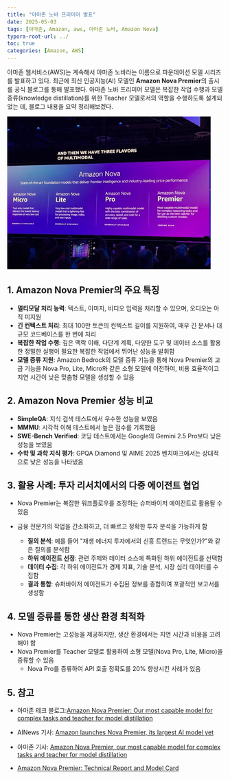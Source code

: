 ```yaml
---
title: "아마존 노바 프리미어 발표"
date: 2025-05-03
tags: [아마존, Amazon, aws, 아마존 노바, Amazon Nova]
typora-root-url: ../
toc: true
categories: [Amazon, AWS]
---
```


아마존 웹서비스(AWS)는 계속해서 아마존 노바라는 이름으로 파운데이션 모델 시리즈를 발표하고 있다. 최근에 최신 인공지능(AI) 모델인 **Amazon Nova Premier**의 출시를 공식 블로그를 통해 발표했다. 아마존 노바 프리미어 모델은 복잡한 작업 수행과 모델 증류(knowledge distillation)를 위한 Teacher 모델로서의 역할을 수행하도록 설계되었는 데, 블로그 내용을 요약 정리해보겠다.



![그림 - 아마존 노바](/../images/2025-05/NovaPremier.jpg)



## 1. Amazon Nova Premier의 주요 특징

* **멀티모달 처리 능력**: 텍스트, 이미지, 비디오 입력을 처리할 수 있으며, 오디오는 아직 미지원
* **긴 컨텍스트 처리**: 최대 100만 토큰의 컨텍스트 길이를 지원하여, 매우 긴 문서나 대규모 코드베이스를 한 번에 처리
* **복잡한 작업 수행**: 깊은 맥락 이해, 다단계 계획, 다양한 도구 및 데이터 소스를 활용한 정밀한 실행이 필요한 복잡한 작업에서 뛰어난 성능을 발휘함
* **모델 증류 지원**: Amazon Bedrock의 모델 증류 기능을 통해 Nova Premier의 고급 기능을 Nova Pro, Lite, Micro와 같은 소형 모델에 이전하여, 비용 효율적이고 지연 시간이 낮은 맞춤형 모델을 생성할 수 있음



## 2. Amazon Nova Premier 성능 비교

* **SimpleQA**: 지식 검색 테스트에서 우수한 성능을 보였음
* **MMMU**: 시각적 이해 테스트에서 높은 점수를 기록했음
* **SWE-Bench Verified**: 코딩 테스트에서는 Google의 Gemini 2.5 Pro보다 낮은 성능을 보였음
* **수학 및 과학 지식 평가**: GPQA Diamond 및 AIME 2025 벤치마크에서는 상대적으로 낮은 성능을 나타냈음



## 3. 활용 사례: 투자 리서치에서의 다중 에이전트 협업

* Nova Premier는 복잡한 워크플로우를 조정하는 슈퍼바이저 에이전트로 활용될 수 있음

* 금융 전문가의 작업을 간소화하고, 더 빠르고 정확한 투자 분석을 가능하게 함

  * **질의 분석**: 예를 들어 "재생 에너지 투자에서의 신흥 트렌드는 무엇인가?"와 같은 질의를 분석함
  * **하위 에이전트 선정**: 관련 주제와 데이터 소스에 특화된 하위 에이전트를 선택함
  * **데이터 수집**: 각 하위 에이전트가 경제 지표, 기술 분석, 시장 심리 데이터를 수집함
  * **결과 통합**: 슈퍼바이저 에이전트가 수집된 정보를 종합하여 포괄적인 보고서를 생성함

  

## 4. 모델 증류를 통한 생산 환경 최적화

* Nova Premier는 고성능을 제공하지만, 생산 환경에서는 지연 시간과 비용을 고려해야 함
* Nova Premier를 Teacher 모델로 활용하여 소형 모델(Nova Pro, Lite, Micro)을 증류할 수 있음
  * Nova Pro를 증류하여 API 호출 정확도를 20% 향상시킨 사례가 있음



## 5. 참고

* 아마존 테크 블로그:[Amazon Nova Premier: Our most capable model for complex tasks and teacher for model distillation](https://aws.amazon.com/blogs/aws/amazon-nova-premier-our-most-capable-model-for-complex-tasks-and-teacher-for-model-distillation/)

* AINews 기사: [Amazon launches Nova Premier, its largest AI model yet](https://ainews.us.com/2025/05/01/amazon-launches-nova-premier-its-largest-ai-model-yet/?utm_source=chatgpt.com)
* 아마존 기사: [Amazon Nova Premier, our most capable model for complex tasks and teacher for model distillation](https://aws.amazon.com/about-aws/whats-new/2025/04/amazon-nova-premier-complex-tasks-model-distillation/?utm_source=chatgpt.com)
* [Amazon Nova Premier: Technical Report and Model Card](chrome-extension://efaidnbmnnnibpcajpcglclefindmkaj/https://assets.amazon.science/f6/c5/79dceb124593b3356566ad6723af/the-amazon-nova-premier-technical-report-and-model-card.pdf?fbclid=IwY2xjawKOnWBleHRuA2FlbQIxMABicmlkETEyRXppVDVOMDFoSWdzVDVKAR7cy99DXgbk5EAta48Pu3uRgyA7t4HDgRGbbsys71TGQeD76py5v4dzEd23Bw_aem_Bm4SF-3KGa-cfK0pOLPk6w)
